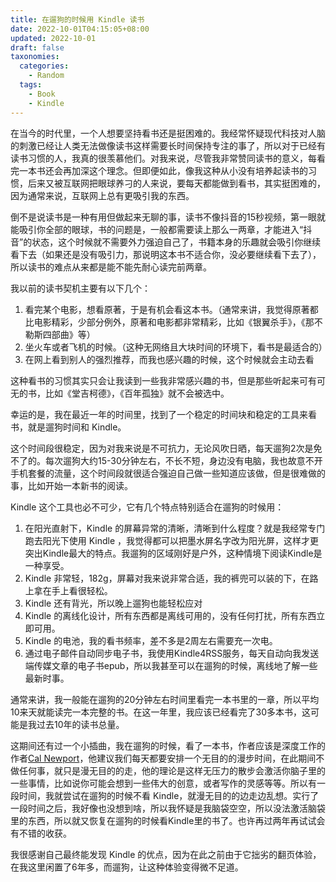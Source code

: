 ```yaml
---
title: 在遛狗的时候用 Kindle 读书
date: 2022-10-01T04:15:05+08:00
updated: 2022-10-01
draft: false
taxonomies:
  categories:
    - Random
  tags:
    - Book
    - Kindle
---
```


在当今的时代里，一个人想要坚持看书还是挺困难的。我经常怀疑现代科技对人脑的刺激已经让人类无法做像读书这样需要长时间保持专注的事了，所以对于已经有读书习惯的人，我真的很羡慕他们。对我来说，尽管我非常赞同读书的意义，每看完一本书还会再加深这个理念。但即便如此，像我这种从小没有培养起读书的习惯，后来又被互联网把眼球养刁的人来说，要每天都能做到看书，其实挺困难的，因为通常来说，互联网上总有更吸引我的东西。

<!-- more -->

倒不是说读书是一种有用但做起来无聊的事，读书不像抖音的15秒视频，第一眼就能吸引你全部的眼球，书的问题是，一般都需要读上那么一两章，才能进入“抖音”的状态，这个时候就不需要外力强迫自己了，书籍本身的乐趣就会吸引你继续看下去（如果还是没有吸引力，那说明这本书不适合你，没必要继续看下去了），所以读书的难点从来都是能不能先耐心读完前两章。

我以前的读书契机主要有以下几个：

1. 看完某个电影，想看原著，于是有机会看这本书。（通常来讲，我觉得原著都比电影精彩，少部分例外，原著和电影都非常精彩，比如《银翼杀手》，《那不勒斯四部曲》等）
2. 坐火车或者飞机的时候。（这种无网络且大块时间的环境下，看书是最适合的）
3. 在网上看到别人的强烈推荐，而我也感兴趣的时候，这个时候就会主动去看

这种看书的习惯其实只会让我读到一些我非常感兴趣的书，但是那些听起来可有可无的书，比如《堂吉柯德》，《百年孤独》就不会被选中。

幸运的是，我在最近一年的时间里，找到了一个稳定的时间块和稳定的工具来看书，就是遛狗时间和 Kindle。

这个时间段很稳定，因为对我来说是不可抗力，无论风吹日晒，每天遛狗2次是免不了的。每次遛狗大约15-30分钟左右，不长不短，身边没有电脑，我也故意不开手机套餐的流量，这个时间段就很适合强迫自己做一些知道应该做，但是很难做的事，比如开始一本新书的阅读。

Kindle 这个工具也必不可少，它有几个特点特别适合在遛狗的时候用：

1. 在阳光直射下，Kindle 的屏幕异常的清晰，清晰到什么程度？就是我经常专门跑去阳光下使用 Kindle ，我觉得都可以把墨水屏名字改为阳光屏，这样才更突出Kindle最大的特点。我遛狗的区域刚好是户外，这种情境下阅读Kindle是一种享受。
2. Kindle 非常轻，182g，屏幕对我来说非常合适，我的裤兜可以装的下，在路上拿在手上看很轻松。
3. Kindle 还有背光，所以晚上遛狗也能轻松应对
4. Kindle 的离线化设计，所有东西都是离线可用的，没有任何打扰，所有东西立即可用。
5. Kindle 的电池，我的看书频率，差不多是2周左右需要充一次电。
6. 通过电子邮件自动同步电子书，我使用Kindle4RSS服务，每天自动向我发送端传媒文章的电子书epub，所以我甚至可以在遛狗的时候，离线地了解一些最新时事。

通常来讲，我一般能在遛狗的20分钟左右时间里看完一本书里的一章，所以平均10来天就能读完一本完整的书。在这一年里，我应该已经看完了30多本书，这可能是我过去10年的读书总量。

这期间还有过一个小插曲，我在遛狗的时候，看了一本书，作者应该是深度工作的作者[Cal Newport](https://www.newyorker.com/contributors/cal-newport)，他建议我们每天都要安排一个无目的的漫步时间，在此期间不做任何事，就只是漫无目的的走，他的理论是这样无压力的散步会激活你脑子里的一些事情，比如说你可能会想到一些伟大的创意，或者写作的灵感等等。所以有一段时间，我就尝试在遛狗的时候不看 Kindle，就漫无目的的边走边乱想。实行了一段时间之后，我好像也没想到啥，所以我怀疑是我脑袋空空，所以没法激活脑袋里的东西，所以就又恢复在遛狗的时候看Kindle里的书了。也许再过两年再试试会有不错的收获。

我很感谢自己最终能发现 Kindle 的优点，因为在此之前由于它拙劣的翻页体验，在我这里闲置了6年多，而遛狗，让这种体验变得微不足道。